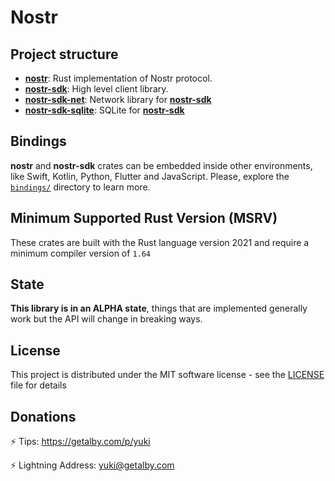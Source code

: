 # Nostr

## Project structure

* [**nostr**](./crates/nostr/): Rust implementation of Nostr protocol.
* [**nostr-sdk**](./crates/nostr-sdk/): High level client library.
* [**nostr-sdk-net**](./crates/nostr-sdk-net/): Network library for [**nostr-sdk**](./crates/nostr-sdk/)
* [**nostr-sdk-sqlite**](./crates/nostr-sdk-sqlite/): SQLite for [**nostr-sdk**](./crates/nostr-sdk/)

## Bindings

**nostr** and **nostr-sdk** crates can be embedded inside other environments, like Swift, Kotlin, Python, Flutter and JavaScript. 
Please, explore the [`bindings/`](./bindings/) directory to learn more.

## Minimum Supported Rust Version (MSRV)

These crates are built with the Rust language version 2021 and require a minimum compiler version of `1.64`

## State

**This library is in an ALPHA state**, things that are implemented generally work but the API will change in breaking ways.

## License

This project is distributed under the MIT software license - see the [LICENSE](LICENSE) file for details

## Donations

⚡ Tips: <https://getalby.com/p/yuki>

⚡ Lightning Address: yuki@getalby.com